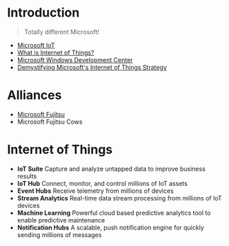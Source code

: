 # Introduction

> Totally different Microsoft!

- [Microsoft IoT](https://blogs.microsoft.com/iot/)
- [What is Internet of Things?](https://www.microsoft.com/en-us/server-cloud/internet-of-things/)
- [Microsoft Windows Development Center](https://developer.microsoft.com/en-us/windows/iot)
- [Demystifying Microsoft's Internet of Things Strategy](http://www.forbes.com/sites/janakirammsv/2015/10/20/demystifying-microsofts-internet-of-things-strategy/#5a1017313bd7)

# Alliances

- [Microsoft Fujitsu](http://www.fujitsu.com/us/about/info-center/global-alliances/microsoft/)
- Microsoft Fujitsu Cows

# Internet of Things

- __IoT Suite__ Capture and analyze untapped data to improve business results
- __IoT Hub__ Connect, monitor, and control millions of IoT assets
- __Event Hubs__ Receive telemetry from millions of devices
- __Stream Analytics__ Real-time data stream processing from millions of IoT devices
- __Machine Learning__ Powerful cloud based predictive analytics tool to enable predictive maintenance
- __Notification Hubs__ A scalable, push notification engine for quickly sending millions of messages

